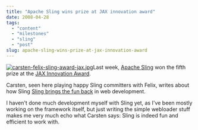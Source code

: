 ```yaml
---
title: "Apache Sling wins prize at JAX innovation award"
date: 2008-04-28
tags: 
  - "content"
  - "milestones"
  - "sling"
  - "post"
slug: apache-sling-wins-prize-at-jax-innovation-award
---
```


[![carsten-felix-sling-award-jax.jpg](http://bdelacretaz.files.wordpress.com/2008/04/carsten-felix-sling-award-jax.jpg)](http://dev.day.com/microsling/content/blogs/main/jaxaward2.html)Last week, [Apache Sling](http://incubator.apache.org/sling) won the fifth prize at the [JAX Innovation Award](http://jax-award.de/jax_award/index_eng.php).

Carsten, seen here playing happy Sling committers with Felix, writes about how Sling [Sling brings the fun back](http://www.osoco.org/blog/?p=33) in web development.

I haven't done much development myself with Sling yet, as I've been mostly working on the framework itself, but just writing the simple webloader stuff makes me very much echo what Carsten says: Sling is indeed fun and efficient to work with.
